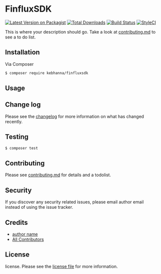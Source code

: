# FinfluxSDK

[![Latest Version on Packagist][ico-version]][link-packagist]
[![Total Downloads][ico-downloads]][link-downloads]
[![Build Status][ico-travis]][link-travis]
[![StyleCI][ico-styleci]][link-styleci]

This is where your description should go. Take a look at [contributing.md](contributing.md) to see a to do list.

## Installation

Via Composer

``` bash
$ composer require kebhanna/finfluxsdk
```

## Usage

## Change log

Please see the [changelog](changelog.md) for more information on what has changed recently.

## Testing

``` bash
$ composer test
```

## Contributing

Please see [contributing.md](contributing.md) for details and a todolist.

## Security

If you discover any security related issues, please email author email instead of using the issue tracker.

## Credits

- [author name][link-author]
- [All Contributors][link-contributors]

## License

license. Please see the [license file](license.md) for more information.

[ico-version]: https://img.shields.io/packagist/v/kebhanna/finfluxsdk.svg?style=flat-square
[ico-downloads]: https://img.shields.io/packagist/dt/kebhanna/finfluxsdk.svg?style=flat-square
[ico-travis]: https://img.shields.io/travis/kebhanna/finfluxsdk/master.svg?style=flat-square
[ico-styleci]: https://styleci.io/repos/12345678/shield

[link-packagist]: https://packagist.org/packages/kebhanna/finfluxsdk
[link-downloads]: https://packagist.org/packages/kebhanna/finfluxsdk
[link-travis]: https://travis-ci.org/kebhanna/finfluxsdk
[link-styleci]: https://styleci.io/repos/12345678
[link-author]: https://github.com/kebhanna
[link-contributors]: ../../contributors
